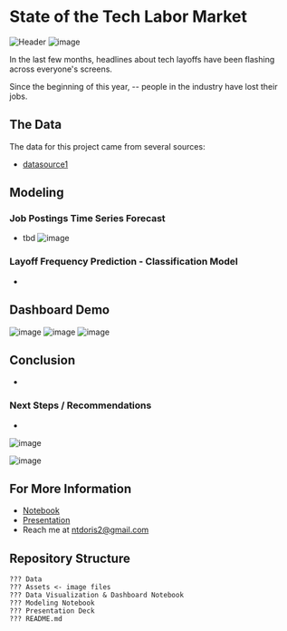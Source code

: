 
# State of the Tech Labor Market
![Header]()
![image]()

In the last few months, headlines about tech layoffs have been flashing across everyone's screens.

Since the beginning of this year, -- people in the industry have lost their jobs. 


## The Data

The data for this project came from several sources:
* [datasource1](url)

## Modeling

### Job Postings Time Series Forecast

* tbd
![image]()

### Layoff Frequency Prediction - Classification Model

* 

## Dashboard Demo

![image]()
![image]()
![image]()

## Conclusion

* 

### Next Steps / Recommendations

* 
![image]()

![image]()

## For More Information

* [Notebook]()
* [Presentation]()
* Reach me at ntdoris2@gmail.com

## Repository Structure

```
??? Data
??? Assets <- image files
??? Data Visualization & Dashboard Notebook
??? Modeling Notebook
??? Presentation Deck
??? README.md